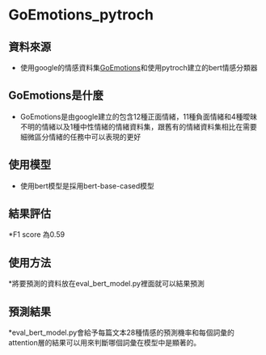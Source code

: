 # GoEmotions_pytroch
## 資料來源
* 使用google的情感資料集[GoEmotions](<https://research.google/blog/goemotions-a-dataset-for-fine-grained-emotion-classification/>)和使用pytroch建立的bert情感分類器
## GoEmotions是什麼
* GoEmotions是由google建立的包含12種正面情緒，11種負面情緒和4種曖昧不明的情緒以及1種中性情緒的情緒資料集，跟舊有的情緒資料集相比在需要細微區分情緒的任務中可以表現的更好
## 使用模型
* 使用bert模型是採用bert-base-cased模型
## 結果評估
*F1 score 為0.59
## 使用方法
*將要預測的資料放在eval_bert_model.py裡面就可以結果預測
## 預測結果
*eval_bert_model.py會給予每篇文本28種情感的預測機率和每個詞彙的attention層的結果可以用來判斷哪個詞彙在模型中是顯著的。

